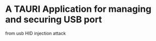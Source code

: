 # A TAURI Application for managing and securing USB port 
from usb HID injection attack
<img src=""> 
